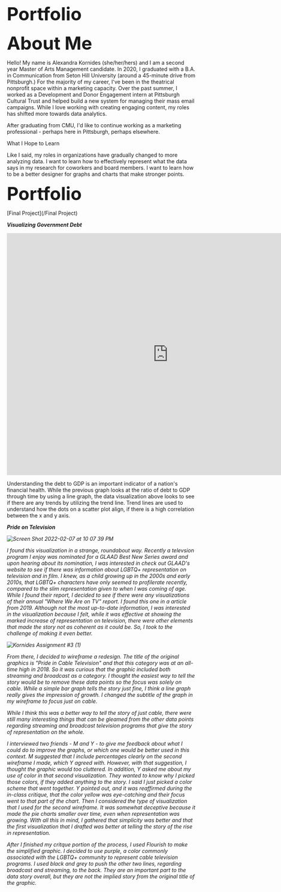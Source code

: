 # <font size="+20"> <b>Portfolio</b> </font>


<font size="+15"> <b>About Me</b> </font>

Hello! My name is Alexandra Kornides (she/her/hers) and I am a second year Master of Arts Management candidate. In 2020, I graduated with a B.A. in Communication from Seton Hill University (around a 45-minute drive from Pittsburgh.) For the majority of my career, I've been in the theatrical nonprofit space within a marketing capacity. Over the past summer, I worked as a Development and Donor Engagement intern at Pittsburgh Cultural Trust and helped build a new system for managing their mass email campaigns. While I love working with creating engaging content, my roles has shifted more towards data analytics.

After graduating from CMU, I'd like to continue working as a marketing professional - perhaps here in Pittsburgh, perhaps elsewhere. 

What I Hope to Learn

Like I said, my roles in organizations have gradually changed to more analyzing data. I want to learn how to effectively represent what the data says in my research for coworkers and board members. I want to learn how to be a better designer for graphs and charts that make stronger points. 

<font size="+15"> <b>Portfolio</b> </font>

[Final Project](/Final Project)

  <i> <b>Visualizing Government Debt</b> </i>

<iframe src="https://data.oecd.org/chart/6Bn1" width="860" height="645" style="border: 0" mozallowfullscreen="true" webkitallowfullscreen="true" allowfullscreen="true"><a href="https://data.oecd.org/chart/6Bn1" target="_blank">OECD Chart: General government debt, Total, % of GDP, Annual, 2020</a></iframe>

<div class="flourish-embed flourish-chart" data-src="visualisation/8567971"><script src="https://public.flourish.studio/resources/embed.js"></script></div>



<div class="flourish-embed flourish-scatter" data-src="visualisation/8568259"><script src="https://public.flourish.studio/resources/embed.js"></script></div>

Understanding the debt to GDP is an important indicator of a nation's financial health. While the previous graph looks at the ratio of debt to GDP through time by using a line graph, the data visualization above looks to see if there are any trends by utilizing the trend line. Trend lines are used to understand how the dots on a scatter plot align, if there is a high correlation between the x and y axis.  

  <i> <b>Pride on Television</b> <i>
  
  
![Screen Shot 2022-02-07 at 10 07 39 PM](https://user-images.githubusercontent.com/98241953/152910762-01089682-8499-485e-a9c0-0a1471be43a2.png)

I found this visualization in a strange, roundabout way. Recently a televsion program I enjoy was nominated for a GLAAD Best New Series award and upon hearing about its nomination, I was interested in check out GLAAD's website to see if there was information about LGBTQ+ representation on television and in film. I knew, as a child growing up in the 2000s and early 2010s, that LGBTQ+ characters have only seemed to profilerate recently, compared to the slim representation given to when I was coming of age. While I found their report, I decided to see if there were any visualizations of their annual "Where We Are on TV" report. I found this one in a article from 2019. Although not the most up-to-date information, I was interested in the visualization because I felt, while it was effective at showing the marked increase of representation on television, there were other elements that made the story not as coherent as it could be. So, I took to the challenge of making it even better. 
  
  ![Kornides Assignment #3 (1)](https://user-images.githubusercontent.com/98241953/152912782-8901b468-1e2d-4145-a776-ac3535a38065.png)
  
  From there, I decided to wireframe a redesign. The title of the original graphics is "Pride in Cable Television" and that this category was at an all-time high in 2018. So it was curious that the graphic included both streaming and broadcast as a category. I thought the easiest way to tell the story would be to remove these data points so the focus was solely on cable. While a simple bar graph tells the story just fine, I think a line graph really gives the impression of growth. I changed the subtitle of the graph in my wireframe to focus just on cable.
  
  While I think this was a better way to tell the story of just cable, there were still many interesting things that can be gleamed from the other data points regarding streaming and broadcast television programs that give the story of representation on the whole.
  
  I interviewed two friends - M and Y - to give me feedback about what I could do to improve the graphs, or which one would be better used in this context. M suggested that I include percentages clearly on the second wireframe I made, which Y agreed with. However, with that suggestion, I thought the graphic would too cluttered. In addition, Y asked me about my use of color in that second visualization. They wanted to know why I picked those colors, if they added anything to the story. I said I just picked a color scheme that went together. Y pointed out, and it was reaffirmed during the in-class critique, that the color yellow was eye-catching and their focus went to that part of the chart. Then I considered the type of visualization that I used for the second wireframe. It was somewhat deceptive because it made the pie charts smaller over time, even when representation was growing. With all this in mind, I gathered that simplicity was better and that the first visualization that I drafted was better at telling the story of the rise in representation. 

<div class="flourish-embed flourish-chart" data-src="visualisation/8638285"><script src="https://public.flourish.studio/resources/embed.js"></script></div>
 
  After I finished my critque portion of the process, I used Flourish to make the simplified graphic. I decided to use purple, a color commonly associated with the LGBTQ+ community to represent cable television programs. I used black and grey to push the other two lines, regarding broadcast and streaming, to the back. They are an important part to the data story overall, but they are not the implied story from the original title of the graphic. 
 

